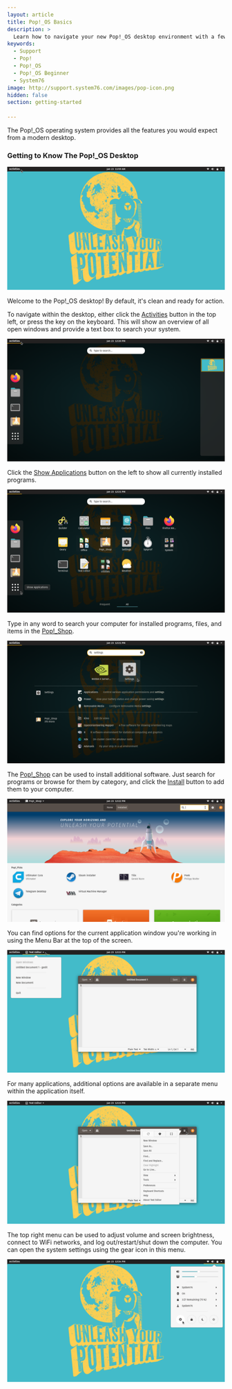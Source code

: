 ```yaml
---
layout: article
title: Pop!_OS Basics
description: >
  Learn how to navigate your new Pop!_OS desktop environment with a few easy tips.
keywords:
  - Support
  - Pop!
  - Pop!_OS
  - Pop!_OS Beginner
  - System76
image: http://support.system76.com/images/pop-icon.png
hidden: false
section: getting-started

---
```


The Pop!_OS operating system provides all the features you would expect from a modern desktop.

### Getting to Know The Pop!_OS Desktop

![Pop Desktop](/images/pop-basics/pop-desktop.png)

Welcome to the Pop!_OS desktop! By default, it's clean and ready for action.

To navigate within the desktop, either click the <u>Activities</u> button in the top left, or press the <kbd><span class="fl-pop-key"></span></kbd> key on the keyboard.  This will show an overview of all open windows and provide a text box to search your system.

![Pop Desktop](/images/pop-basics/activities-view.png)

Click the <u>Show Applications</u> button on the left to show all currently installed programs.

![Pop Desktop](/images/pop-basics/show-applications.png)

Type in any word to search your computer for installed programs, files, and items in the <u>Pop!_Shop</u>.

![Pop Desktop](/images/pop-basics/search.png)

The <u>Pop!_Shop</u> can be used to install additional software. Just search for programs or browse for them by category, and click the <u>Install</u> button to add them to your computer.

![Pop Desktop](/images/pop-basics/pop-shop.png)

You can find options for the current application window you're working in using the Menu Bar at the top of the screen.

![Pop Desktop](/images/pop-basics/pop-top-menu.png)

For many applications, additional options are available in a separate menu within the application itself.

![Pop Desktop](/images/pop-basics/pop-app-menu.png)

The top right menu can be used to adjust volume and screen brightness, connect to WiFi networks, and log out/restart/shut down the computer. You can open the system settings using the gear icon in this menu.

![Pop Desktop](/images/pop-basics/pop-settings.png)
